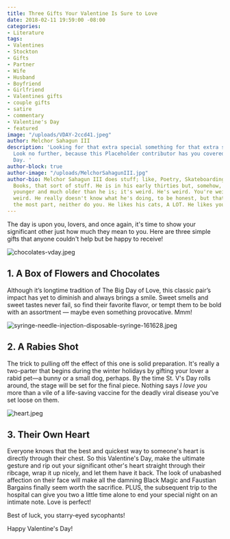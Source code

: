 ```yaml
---
title: Three Gifts Your Valentine Is Sure to Love
date: 2018-02-11 19:59:00 -08:00
categories:
- Literature
tags:
- Valentines
- Stockton
- Gifts
- Partner
- Wife
- Husband
- Boyfriend
- Girlfriend
- Valentines gifts
- couple gifts
- satire
- commentary
- Valentine's Day
- featured
image: "/uploads/VDAY-2ccd41.jpeg"
author: Melchor Sahagun III
description: 'Looking for that extra special something for that extra special someone?
  Look no further, because this Placeholder contributor has you covered for Valentine''s
  Day. '
author-block: true
author-image: "/uploads/MelchorSahagunIII.jpg"
author-bio: Melchor Sahagun III does stuff; like, Poetry, Skateboarding, Music, Comic
  Books, that sort of stuff. He is in his early thirties but, somehow, feels simultaneously
  younger and much older than he is; it's weird. He's weird. You're weird. Life is
  weird. He really doesn't know what he's doing, to be honest, but that's all right--for
  the most part, neither do you. He likes his cats, A LOT. He likes you a lot, too
---
```


The day is upon you, lovers, and once again, it's time to show your significant other just  how much they mean to you. Here are three simple gifts that anyone couldn't help but be happy to receive!  
   
   
![chocolates-vday.jpeg](/uploads/chocolates-vday.jpeg)   
   
## 1. A Box of Flowers and Chocolates
Although it’s longtime tradition of The Big Day of Love, this classic pair’s impact has yet to diminish and always brings a smile. Sweet smells and sweet tastes never fail, so find their favorite flavor, or tempt them to be bold with an assortment — maybe even something provocative. Mmm!  
   

![syringe-needle-injection-disposable-syringe-161628.jpeg](/uploads/syringe-needle-injection-disposable-syringe-161628.jpeg)   
   
## 2. A Rabies Shot
The trick to pulling off the effect of this one is solid preparation. It's really a two-parter that begins during the winter holidays by gifting your lover a rabid pet—a bunny or a small dog, perhaps. By the time St. V's Day rolls around, the stage will be set for the final piece. Nothing says *I love you* more than a vile of a life-saving vaccine for the deadly viral disease you've set loose on them.   
    
    
![heart.jpeg](/uploads/heart.jpeg)   
    
## 3. Their Own Heart
Everyone knows that the best and quickest way to someone's heart is directly through their chest. So this Valentine's Day, make the ultimate gesture and rip out your significant other's heart straight through their ribcage, wrap it up nicely, and let them have it back. The look of unabashed affection on their face will make all the damning Black Magic and Faustian Bargains finally seem worth the sacrifice. PLUS, the subsequent trip to the hospital can give you two a little time alone to end your special night on an intimate note. Love is perfect! 

Best of luck, you starry-eyed sycophants! 

Happy Valentine's Day! 
